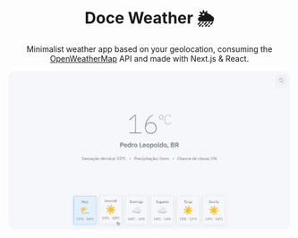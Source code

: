 <h1 align="center">Doce Weather 🌦</h1>

<p align="center">
  Minimalist weather app based on your geolocation, consuming the <a href="https://openweathermap.org">OpenWeatherMap</a> API and made with Next.js & React.
</p>

<p align="center">
  <a href="https://weather.doceazedo.com">
    <img src="public/screenshot.png">
  </a>
</p>
